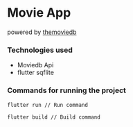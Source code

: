 # Movie App
powered by [themoviedb](https://www.themoviedb.org/)

### Technologies used
* Moviedb Api
* flutter sqflite

### Commands for running the project

```
flutter run // Run command

flutter build // Build command
```